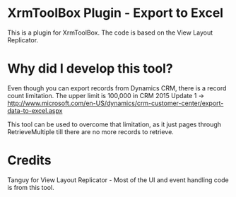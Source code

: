 # XrmToolBox Plugin - Export to Excel
This is a plugin for XrmToolBox. The code is based on the View Layout Replicator.

# Why did I develop this tool?
Even though you can export records from Dynamics CRM, there is a record count limitation. The upper limit is 100,000 in CRM 2015 Update 1 -> http://www.microsoft.com/en-US/dynamics/crm-customer-center/export-data-to-excel.aspx

This tool can be used to overcome that limitation, as it just pages through RetrieveMultiple till there are no more records to retrieve.

# Credits
Tanguy for View Layout Replicator - Most of the UI and event handling code is from this tool.
